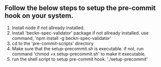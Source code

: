 ## Follow the below steps to setup the pre-commit hook on your system.

1. Install node if not allready installed.
2. Install 'beckn-spec-validator' package if not allready installed. use command, 'npm install -g beckn-spec-validator'
3. cd to the 'pre-commit-scripts' directory
4. Make sure that the setup-precommit.sh is executable. if not, run command 'chmod +x setup-precommit.sh' to make it executable.
5. run the shell script to setup pre-commit hook. './setup-precommit'